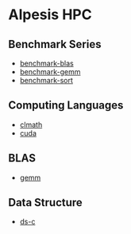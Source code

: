 Alpesis HPC
==============================================================================

Benchmark Series
------------------------------------------------------------------------------

- [benchmark-blas](https://github.com/alpesis-hpc/benchmark-blas)
- [benchmark-gemm](https://github.com/alpesis-hpc/benchmark-gemm)
- [benchmark-sort](https://github.com/alpesis-hpc/benchmark-sort)

Computing Languages
------------------------------------------------------------------------------

- [clmath](https://github.com/alpesis-hpc/clmath)
- [cuda](https://github.com/alpesis-hpc/cuda)

BLAS
------------------------------------------------------------------------------

- [gemm](https://github.com/alpesis-hpc/gemm.git)

Data Structure
------------------------------------------------------------------------------

- [ds-c](https://github.com/alpesis-hpc/ds-c.git)
